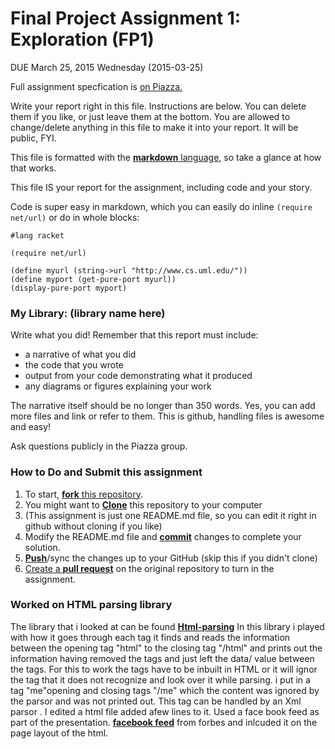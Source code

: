 # Final Project Assignment 1: Exploration (FP1) 
DUE March 25, 2015 Wednesday (2015-03-25)

Full assignment specfication is [on Piazza.][piazza]

Write your report right in this file. Instructions are below. You can delete them if you like, or just leave them at the bottom.
You are allowed to change/delete anything in this file to make it into your report. It will be public, FYI.

This file is formatted with the [**markdown** language][markdown], so take a glance at how that works.

This file IS your report for the assignment, including code and your story.

Code is super easy in markdown, which you can easily do inline `(require net/url)` or do in whole blocks:
```
#lang racket

(require net/url)

(define myurl (string->url "http://www.cs.uml.edu/"))
(define myport (get-pure-port myurl))
(display-pure-port myport)
```

### My Library: (library name here)
Write what you did!
Remember that this report must include:
 
* a narrative of what you did
* the code that you wrote
* output from your code demonstrating what it produced
* any diagrams or figures explaining your work 
 
The narrative itself should be no longer than 350 words. Yes, you can add more files and link or refer to them. This is github, handling files is awesome and easy!

Ask questions publicly in the Piazza group.

### How to Do and Submit this assignment

1. To start, [**fork** this repository][forking].
1. You might want to [**Clone**][ref-clone] this repository to your computer
  2. (This assignment is just one README.md file, so you can edit it right in github without cloning if you like)
1. Modify the README.md file and [**commit**][ref-commit] changes to complete your solution.
1. [**Push**][ref-push]/sync the changes up to your GitHub (skip this if you didn't clone)
1. [Create a **pull request**][pull-request] on the original repository to turn in the assignment.

<!-- Links -->
[piazza]: https://piazza.com/class/i55is8xqqwhmr?cid=411
[markdown]: https://help.github.com/articles/markdown-basics/
[forking]: https://guides.github.com/activities/forking/
[ref-clone]: http://gitref.org/creating/#clone
[ref-commit]: http://gitref.org/basic/#commit
[ref-push]: http://gitref.org/remotes/#push
[pull-request]: https://help.github.com/articles/creating-a-pull-request
[html-parsing]: http://docs.racket-lang.org/html/index.html
[facebook feed]: http://www.forbes.com/sites/roberthof/2015/03/25/a-peek-inside-how-facebook-decides-what-goes-into-your-news-feed/
### Worked on HTML parsing library

The library that i looked at can be found [**Html-parsing**][html-parsing] 
In this library i played with how it goes through each tag it finds and reads the information between the 
opening tag "html" to the closing tag "/html" and prints out the information having removed the tags and just 
left the data/ value between the tags. For this to work the tags have to be inbuilt in HTML or it will ignor the tag that it does not recognize and look over it while parsing. i put in a tag "me"opening and closing tags "/me" which the content was ignored by the parsor and was not printed out. This tag can be handled by an Xml parsor .
I edited a html file added afew lines to it. Used a face book feed as part of the presentation.
[**facebook feed**][facebook feed]  from forbes and inlcuded it on the page layout of the html. 

